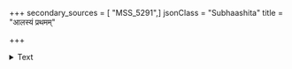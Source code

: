 +++
secondary_sources = [ "MSS_5291",]
jsonClass = "Subhaashita"
title = "आलस्यं प्रथमम्"

+++

<details><summary>Text</summary>

आलस्यं प्रथमं पश्चाद् व्याधिपीडा प्रजायते।  
प्रमादः संशयस्थाने चित्तस्येहानवस्थितिः॥
</details>
